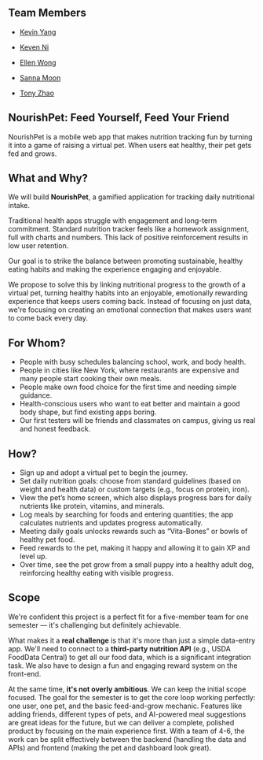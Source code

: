 ## Team Members  

- [Kevin Yang](https://github.com/KevinYang-hi)

- [Keven Ni](https://github.com/BlackCloud-K)

- [Ellen Wong](https://github.com/ellen-wnl)

- [Sanna Moon](https://github.com/SannaMoon)

- [Tony Zhao](https://github.com/Tonyzsp)


## NourishPet: Feed Yourself, Feed Your Friend

NourishPet is a mobile web app that makes nutrition tracking fun by turning it into a game of raising a virtual pet. When users eat healthy, their pet gets fed and grows.

## What and Why?

We will build **NourishPet**, a gamified application for tracking daily nutritional intake.

Traditional health apps struggle with engagement and long-term commitment. Standard nutrition tracker feels like a homework assignment, full with charts and numbers. This lack of positive reinforcement results in low user retention. 

Our goal is to strike the balance between promoting sustainable, healthy eating habits and making the experience engaging and enjoyable.

We propose to solve this by linking nutritional progress to the growth of a virtual pet, turning healthy habits into an enjoyable, emotionally rewarding experience that keeps users coming back. Instead of focusing on just data, we're focusing on creating an emotional connection that makes users want to come back every day.

## For Whom?

- People with busy schedules balancing school, work, and body health.  
- People in cities like New York, where restaurants are expensive and many people start cooking their own meals.  
- People make own food choice for the first time and needing simple guidance.  
- Health-conscious users who want to eat better and maintain a good body shape, but find existing apps boring.  
- Our first testers will be friends and classmates on campus, giving us real and honest feedback. 

## How?

- Sign up and adopt a virtual pet to begin the journey.  
- Set daily nutrition goals: choose from standard guidelines (based on weight and health data) or custom targets (e.g., focus on protein, iron).  
- View the pet’s home screen, which also displays progress bars for daily nutrients like protein, vitamins, and minerals.  
- Log meals by searching for foods and entering quantities; the app calculates nutrients and updates progress automatically.  
- Meeting daily goals unlocks rewards such as “Vita-Bones” or bowls of healthy pet food.  
- Feed rewards to the pet, making it happy and allowing it to gain XP and level up.  
- Over time, see the pet grow from a small puppy into a healthy adult dog, reinforcing healthy eating with visible progress.   

## Scope

We're confident this project is a perfect fit for a five-member team for one semester — it's challenging but definitely achievable.

What makes it a **real challenge** is that it's more than just a simple data-entry app. We'll need to connect to a **third-party nutrition API** (e.g., USDA FoodData Central) to get all our food data, which is a significant integration task. We also have to design a fun and engaging reward system on the front-end.

At the same time, **it's not overly ambitious**. We can keep the initial scope focused. The goal for the semester is to get the core loop working perfectly: one user, one pet, and the basic feed-and-grow mechanic. Features like adding friends, different types of pets, and AI-powered meal suggestions are great ideas for the future, but we can deliver a complete, polished product by focusing on the main experience first. With a team of 4-6, the work can be split effectively between the backend (handling the data and APIs) and frontend (making the pet and dashboard look great).
